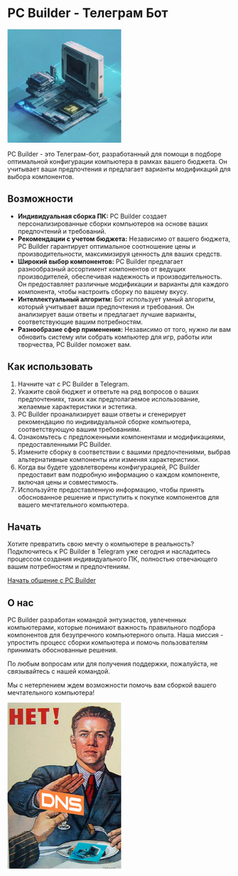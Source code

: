 # PC Builder - Телеграм Бот

<img src="logo.jpg" width="256">

PC Builder - это Телеграм-бот, разработанный для помощи в подборе оптимальной конфигурации компьютера в рамках вашего бюджета. Он учитывает ваши предпочтения и предлагает варианты модификаций для выбора компонентов.

## Возможности

- **Индивидуальная сборка ПК:** PC Builder создает персонализированные сборки компьютеров на основе ваших предпочтений и требований.
- **Рекомендации с учетом бюджета:** Независимо от вашего бюджета, PC Builder гарантирует оптимальное соотношение цены и производительности, максимизируя ценность для ваших средств.
- **Широкий выбор компонентов:** PC Builder предлагает разнообразный ассортимент компонентов от ведущих производителей, обеспечивая надежность и производительность. Он предоставляет различные модификации и варианты для каждого компонента, чтобы настроить сборку по вашему вкусу.
- **Интеллектуальный алгоритм:** Бот использует умный алгоритм, который учитывает ваши предпочтения и требования. Он анализирует ваши ответы и предлагает лучшие варианты, соответствующие вашим потребностям.
- **Разнообразие сфер применения:** Независимо от того, нужно ли вам обновить систему или собрать компьютер для игр, работы или творчества, PC Builder поможет вам.

## Как использовать

1. Начните чат с PC Builder в Telegram.
2. Укажите свой бюджет и ответьте на ряд вопросов о ваших предпочтениях, таких как предполагаемое использование, желаемые характеристики и эстетика.
3. PC Builder проанализирует ваши ответы и сгенерирует рекомендацию по индивидуальной сборке компьютера, соответствующую вашим требованиям.
4. Ознакомьтесь с предложенными компонентами и модификациями, предоставленными PC Builder.
5. Измените сборку в соответствии с вашими предпочтениями, выбрав альтернативные компоненты или изменяя характеристики.
6. Когда вы будете удовлетворены конфигурацией, PC Builder предоставит вам подробную информацию о каждом компоненте, включая цены и совместимость.
7. Используйте предоставленную информацию, чтобы принять обоснованное решение и приступить к покупке компонентов для вашего мечтательного компьютера.

## Начать

Хотите превратить свою мечту о компьютере в реальность? Подключитесь к PC Builder в Telegram уже сегодня и насладитесь процессом создания индивидуального ПК, полностью отвечающего вашим потребностям и предпочтениям.

[Начать общение с PC Builder](https://t.me/buildYourPC_bot)

## О нас

PC Builder разработан командой энтузиастов, увлеченных компьютерами, которые понимают важность правильного подбора компонентов для безупречного компьютерного опыта. Наша миссия - упростить процесс сборки компьютера и помочь пользователям принимать обоснованные решения.

По любым вопросам или для получения поддержки, пожалуйста, не связывайтесь с нашей командой.

Мы с нетерпением ждем возможности помочь вам сборкой вашего мечтательного компьютера!

<img src="meme.png" width="256">